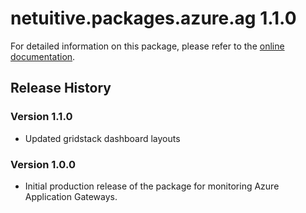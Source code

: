 # netuitive.packages.azure.ag 1.1.0

For detailed information on this package, please refer to the [online documentation](https://help.netuitive.com/Content/Integrations/microsoft_azure.htm).

## Release History

### Version 1.1.0

* Updated gridstack dashboard layouts

### Version 1.0.0

* Initial production release of the package for monitoring Azure Application Gateways.
